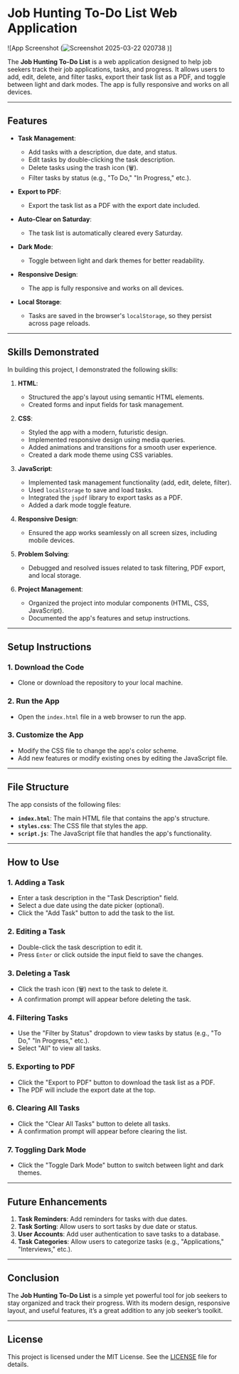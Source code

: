 # Job Hunting To-Do List Web Application

![App Screenshot (![Screenshot 2025-03-22 020738](https://github.com/user-attachments/assets/b61d68f6-155b-41b5-ab49-f166a423e8e4)
)]

The **Job Hunting To-Do List** is a web application designed to help job seekers track their job applications, tasks, and progress. It allows users to add, edit, delete, and filter tasks, export their task list as a PDF, and toggle between light and dark modes. The app is fully responsive and works on all devices.

---

## Features

- **Task Management**:
  - Add tasks with a description, due date, and status.
  - Edit tasks by double-clicking the task description.
  - Delete tasks using the trash icon (🗑️).
  - Filter tasks by status (e.g., "To Do," "In Progress," etc.).

- **Export to PDF**:
  - Export the task list as a PDF with the export date included.

- **Auto-Clear on Saturday**:
  - The task list is automatically cleared every Saturday.

- **Dark Mode**:
  - Toggle between light and dark themes for better readability.

- **Responsive Design**:
  - The app is fully responsive and works on all devices.

- **Local Storage**:
  - Tasks are saved in the browser's `localStorage`, so they persist across page reloads.

---

## Skills Demonstrated

In building this project, I demonstrated the following skills:

1. **HTML**:
   - Structured the app's layout using semantic HTML elements.
   - Created forms and input fields for task management.

2. **CSS**:
   - Styled the app with a modern, futuristic design.
   - Implemented responsive design using media queries.
   - Added animations and transitions for a smooth user experience.
   - Created a dark mode theme using CSS variables.

3. **JavaScript**:
   - Implemented task management functionality (add, edit, delete, filter).
   - Used `localStorage` to save and load tasks.
   - Integrated the `jspdf` library to export tasks as a PDF.
   - Added a dark mode toggle feature.

4. **Responsive Design**:
   - Ensured the app works seamlessly on all screen sizes, including mobile devices.

5. **Problem Solving**:
   - Debugged and resolved issues related to task filtering, PDF export, and local storage.

6. **Project Management**:
   - Organized the project into modular components (HTML, CSS, JavaScript).
   - Documented the app's features and setup instructions.

---

## Setup Instructions

### 1. **Download the Code**
   - Clone or download the repository to your local machine.

### 2. **Run the App**
   - Open the `index.html` file in a web browser to run the app.

### 3. **Customize the App**
   - Modify the CSS file to change the app's color scheme.
   - Add new features or modify existing ones by editing the JavaScript file.

---

## File Structure

The app consists of the following files:

- **`index.html`**: The main HTML file that contains the app's structure.
- **`styles.css`**: The CSS file that styles the app.
- **`script.js`**: The JavaScript file that handles the app's functionality.

---

## How to Use

### 1. **Adding a Task**
   - Enter a task description in the "Task Description" field.
   - Select a due date using the date picker (optional).
   - Click the "Add Task" button to add the task to the list.

### 2. **Editing a Task**
   - Double-click the task description to edit it.
   - Press `Enter` or click outside the input field to save the changes.

### 3. **Deleting a Task**
   - Click the trash icon (🗑️) next to the task to delete it.
   - A confirmation prompt will appear before deleting the task.

### 4. **Filtering Tasks**
   - Use the "Filter by Status" dropdown to view tasks by status (e.g., "To Do," "In Progress," etc.).
   - Select "All" to view all tasks.

### 5. **Exporting to PDF**
   - Click the "Export to PDF" button to download the task list as a PDF.
   - The PDF will include the export date at the top.

### 6. **Clearing All Tasks**
   - Click the "Clear All Tasks" button to delete all tasks.
   - A confirmation prompt will appear before clearing the list.

### 7. **Toggling Dark Mode**
   - Click the "Toggle Dark Mode" button to switch between light and dark themes.

---

## Future Enhancements

1. **Task Reminders**: Add reminders for tasks with due dates.
2. **Task Sorting**: Allow users to sort tasks by due date or status.
3. **User Accounts**: Add user authentication to save tasks to a database.
4. **Task Categories**: Allow users to categorize tasks (e.g., "Applications," "Interviews," etc.).

---

## Conclusion

The **Job Hunting To-Do List** is a simple yet powerful tool for job seekers to stay organized and track their progress. With its modern design, responsive layout, and useful features, it’s a great addition to any job seeker’s toolkit.

---

## License

This project is licensed under the MIT License. See the [LICENSE](LICENSE) file for details.
